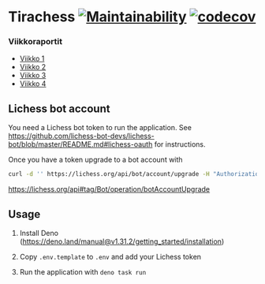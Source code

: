 # Tirachess [![Maintainability](https://api.codeclimate.com/v1/badges/c9c944ac9abf94eddf74/maintainability)](https://codeclimate.com/github/Keskimaki/tiralabra/maintainability) [![codecov](https://codecov.io/gh/Keskimaki/tiralabra/branch/main/graph/badge.svg?token=Y2NNQ3KPS0)](https://codecov.io/gh/Keskimaki/tiralabra)

### Viikkoraportit

- [Viikko 1](./documentation/viikkoraportti/viikko1.md)
- [Viikko 2](./documentation/viikkoraportti/viikko2.md)
- [Viikko 3](./documentation/viikkoraportti/viikko3.md)
- [Viikko 4](./documentation/viikkoraportti/viikko4.md)

## Lichess bot account

You need a Lichess bot token to run the application. See
https://github.com/lichess-bot-devs/lichess-bot/blob/master/README.md#lichess-oauth
for instructions.

Once you have a token upgrade to a bot account with

```bash
curl -d '' https://lichess.org/api/bot/account/upgrade -H "Authorization: Bearer <yourTokenHere>"
```

https://lichess.org/api#tag/Bot/operation/botAccountUpgrade

## Usage

1. Install Deno (https://deno.land/manual@v1.31.2/getting_started/installation)

2. Copy `.env.template` to `.env` and add your Lichess token

3. Run the application with `deno task run`
